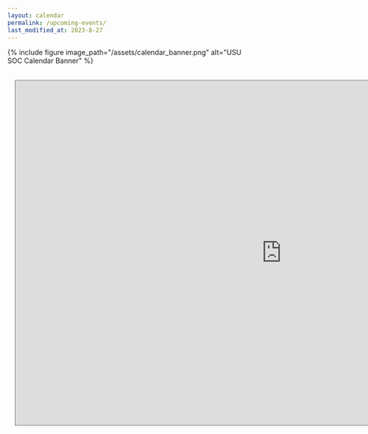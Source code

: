 ```yaml
---
layout: calendar
permalink: /upcoming-events/
last_modified_at: 2023-8-27
---
```

{% include figure image_path="/assets/calendar_banner.png" alt="USU SOC Calendar Banner" %}
<br>
<br>

<style>
  /* This style will adjust the left margin of the embedded iframe */
  iframe {
    margin-left: 15px; /* You can adjust this value as needed */
  }
</style>
<iframe src="https://outlook.office365.com/owa/calendar/43e88d0f5a86425ab53d9f7eba9801cf@usu.edu/1d9b6eedc1f04440bacec06e74222cb43204620194208656066/calendar.html" style="border:solid 1px #777" width="1080" height="700" frameborder="0" scrolling="no"></iframe>
